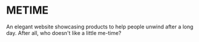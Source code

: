 # METIME

An elegant website showcasing products to help people unwind after a long day. After all, who doesn't like a little me-time? 